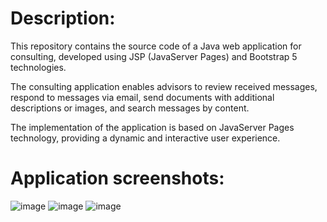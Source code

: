 <h1>Description:</h1>
This repository contains the source code of a Java web application for consulting, developed using JSP (JavaServer Pages) and Bootstrap 5 technologies.

The consulting application enables advisors to review received messages, respond to messages via email, send documents with additional descriptions or images, and search messages by content.

The implementation of the application is based on JavaServer Pages technology, providing a dynamic and interactive user experience.
<h1>Application screenshots:</h1>

![image](https://github.com/Nemanja1105/Online-Fitness-Advisor-JSP/assets/93669392/b641f7ea-ff01-457a-a81d-f39b8a93d0fa)
![image](https://github.com/Nemanja1105/Online-Fitness-Advisor-JSP/assets/93669392/721ec8f1-f086-4ce4-ac22-ab03ef46e1ea)
![image](https://github.com/Nemanja1105/Online-Fitness-Advisor-JSP/assets/93669392/ead5e7e7-8894-4fd2-99a6-03d2f0d450a8)




